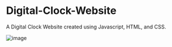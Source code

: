 # Digital-Clock-Website
A Digital Clock Website created using Javascript, HTML, and CSS.

![image](https://user-images.githubusercontent.com/59677865/184677437-452cc703-ef5f-465f-87a2-9bc2987e74d0.png)
